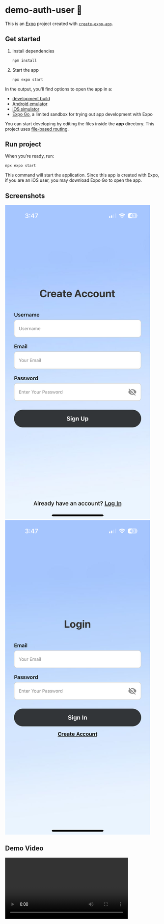# demo-auth-user 👋

This is an [Expo](https://expo.dev) project created with [`create-expo-app`](https://www.npmjs.com/package/create-expo-app).

## Get started

1. Install dependencies

   ```bash
   npm install
   ```

2. Start the app

   ```bash
   npx expo start
   ```

In the output, you'll find options to open the app in a:

- [development build](https://docs.expo.dev/develop/development-builds/introduction/)
- [Android emulator](https://docs.expo.dev/workflow/android-studio-emulator/)
- [iOS simulator](https://docs.expo.dev/workflow/ios-simulator/)
- [Expo Go](https://expo.dev/go), a limited sandbox for trying out app development with Expo

You can start developing by editing the files inside the **app** directory. This project uses [file-based routing](https://docs.expo.dev/router/introduction).

## Run project

When you're ready, run:

```bash
npx expo start
```

This command will start the application. Since this app is created with Expo, if you are an iOS user, you may download Expo Go to open the app.

## Screenshots

![App Screenshot](./screenshots/signup_page.png)
![App Screenshot](./screenshots/login_page.png)

## Demo Video

<video src="./screenshots/demo.mp4" controls width="400"></video>
